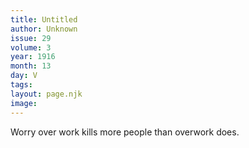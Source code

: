 ```yaml
---
title: Untitled
author: Unknown
issue: 29
volume: 3
year: 1916
month: 13
day: V
tags:
layout: page.njk
image:
---
```

Worry over work kills more people than overwork does. 
